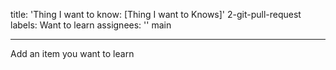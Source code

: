 

title: 'Thing I want to know: <file in title> [Thing I want to Knows]'
2-git-pull-request
labels: Want to learn
assignees: ''
 main


---


Add an item you want to learn


